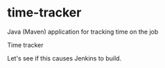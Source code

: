 # time-tracker
Java (Maven) application for tracking time on the job

Time tracker

Let's see if this causes Jenkins to build.
